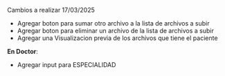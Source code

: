 Cambios a realizar 17/03/2025
- Agregar boton para sumar otro archivo a la lista de archivos a subir
- Agregar boton para eliminar un archivo de la lista de archivos a subir
- Agregar una Visualizacion previa de los archivos que tiene el paciente

**En Doctor**:
- Agregar input para ESPECIALIDAD
